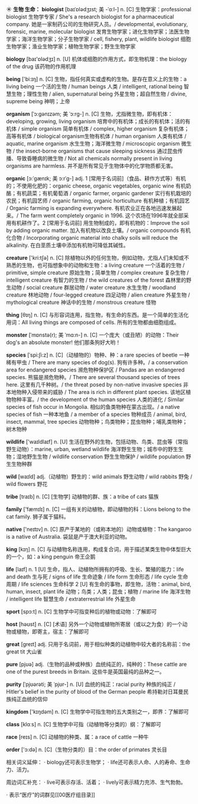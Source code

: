 ☀ <span class="category">**生物 生命：**</span>
<span class="vocabulary">**biologist**</span> [baɪˈɒlədʒɪst; 美 -ˈɑ:l-]
<span class="definition">n. [C] 生物学家：</span>professional biologist 生物学专家 / She's a research biologist for a pharmaceutical company. 她是一家制药公司的生物研究人员。/ developmental, evolutionary, forensic, marine, molecular biologist 发育生物学家；进化生物学家；法医生物学家；海洋生物学家；分子生物学家 / cell, fishery, plant, wildlife biologist 细胞生物学家；渔业生物学家；植物生物学家；野生生物学家

<span class="vocabulary">**biology**</span> [baɪ'ɒlədӡɪ] 
<span class="definition">n. [U] 机体或细胞的作用方式，即生物机理：</span>the biology of the drug 该药物的作用机理

<span class="vocabulary">**being**</span> ['bi:ɪŋ] 
<span class="definition">n. [C] 生物，指任何真实或虚构的生物。是存在意义上的生物：</span>a living being 一个活的生物 / human beings 人类 / intelligent, rational being 智慧生物；理性生物 / alien, supernatural being 外星生物；超自然生物 / divine, supreme being 神明；上帝
           
<span class="vocabulary">**organism**</span> [ˈɔ:gənɪzəm; 美 ˈɔ:rg-]
<span class="definition">n. [C] 生物，尤指微生物，即有机体：</span>developing, growing, living organism 培育中的有机体；成长的有机体；活的有机体 / simple organism 简单有机体 / complex, higher organism 复杂有机体；高等有机体 / biological organism生物有机体 / human organism 人类有机体 / aquatic, marine organism 水生生物；海洋微生物 / microscopic organism 微生物 / the insect-borne organisms that cause sleeping sickness 通过昆虫传播、导致昏睡病的微生物 / Not all chemicals normally present in living organisms are harmless. 并不是所有常见于生物体中的化学物质都无害。
           
<span class="vocabulary">**organic**</span> [ɔ:ˈgænɪk; 美 ɔ:rˈg-]
<span class="definition">adj. 1 [常用于名词前]（食品、耕作方式等）有机的；不使用化肥的：</span>organic cheese, organic vegetables, organic wine 有机奶酪；有机蔬菜；有机葡萄酒 / organic farmer, organic gardener 实行有机栽培的农民；有机园艺师 / organic farming, organic horticulture 有机种植；有机园艺 / Organic farming is expanding everywhere. 有机农业正在各地迅速发展起来。/ The farm went completely organic in 1996. 这个农场在1996年就全部采用有机耕作了。<span class="definition">2 [常用于名词前] 用生物制成的，即有机物的：</span>Improve the soil by adding organic matter. 加入有机物以改良土壤。/ organic compounds 有机化合物 / Incorporating organic material into chalky soils will reduce the alkalinity. 在白垩质土壤中添加有机物可降低其碱性。

<span class="vocabulary">**creature**</span> ['kri:tʃə] 
<span class="definition">n. [C] 除植物以外的任何生物，例如动物，尤指人们未知或不熟悉的生物，也可指想象中的动物和生物：</span>a living creature 一个活着的生物 / primitive, simple creature 原始生物；简单生物 / complex creature 复杂生物 / intelligent creature 有智力的生物 / the wild creatures of the forest 森林里的野生动物 / social creature 群居动物 / water creature 水生生物 / woodland creature 林地动物 / four-legged creature 四足动物 / alien creature 外星生物 / mythological creature 神话中的生物 / monstrous creature 怪物

<span class="vocabulary">**thing**</span> [θɪŋ] 
<span class="definition">n. [C] 与形容词连用，指生物，有生命的东西。是一个简单的生活化用词：</span>All living things are composed of cells. 所有的生物都由细胞组成。
                      
<span class="vocabulary">**monster**</span> [ˈmɒnstə(r); 美 ˈmɑ:n-]
<span class="definition">n. [C] 一个庞大（或丑陋）的动物：</span>Their dog's an absolute monster! 他们那条狗好大哟！

<span class="vocabulary">**species**</span> [ˈspi:ʃi:z]
<span class="definition">n. [C]（动植物的）物种、种：</span>a rare species of beetle 一种稀有甲虫 / There are many species of dog(s). 狗有许多种。/ a conservation area for endangered species 濒危物种保护区 / Pandas are an endangered species. 熊猫是濒危物种。/ There are several thousand species of trees here. 这里有几千种树。/ the threat posed by non-native invasive species 非本地物种入侵带来的威胁 / The area is rich in different plant species. 该地区植物物种丰富。/ the development of the human species 人类的进化 / Similar species of fish occur in Mongolia. 相似的鱼类物种在蒙古出现。/ a native species of fish 一种本地鱼 / a member of a species 物种成员 / animal, bird, insect, mammal, tree species 动物物种；鸟类物种；昆虫物种；哺乳类物种；树木物种

<span class="vocabulary">**wildlife**</span> ['waɪldlaɪf] 
<span class="definition">n. [U] 生活在野外的生物，包括动物、鸟类、昆虫等（常指野生动物）：</span>marine, urban, wetland wildlife 海洋野生生物；城市中的野生生物；湿地野生生物 / wildlife conservation 野生生物保护 / wildlife population 野生生物种群

<span class="vocabulary">**wild**</span> [waɪld] 
<span class="definition">adj.（动植物）野生的：</span>wild animals 野生动物 / wild rabbits 野兔 / wild flowers 野花
           
<span class="vocabulary">**tribe**</span> [traɪb]
<span class="definition">n. [C] [生物学] 动植物的群、族：</span>a tribe of cats 猫族

<span class="vocabulary">**family**</span> ['fæmɪlɪ] 
<span class="definition">n. [C] 一组有关的动植物，即动植物的科：</span>Lions belong to the cat family. 狮子属于猫科。

<span class="vocabulary">**native**</span> ['neɪtɪv] 
<span class="definition">n. [C] 原产于某地的（或称本地的）动物或植物：</span>The kangaroo is a native of Australia. 袋鼠是产于澳大利亚的动物。

<span class="vocabulary">**king**</span> [kɪŋ] 
<span class="definition">n. [C] 与动植物名称连用，构成复合词，用于描述某类生物中体型巨大的一个，如：</span>a king penguin 帝王企鹅

<span class="vocabulary">**life**</span> [laɪf] 
<span class="definition">n. 1 [U] 生命，指人、动植物所拥有的呼吸、生长、繁殖的能力：</span>life and death 生与死 / signs of life 生命迹象 / life form 生命形态 / life cycle 生命周期 / life sciences 生命科学 <span class="definition">2 [U] 有生命的事物，即生物，活物：</span>animal, bird, human, insect, plant life 动物；鸟类；人类；昆虫；植物 / marine life 海洋生物 / intelligent life 智慧生命 / extraterrestrial life 外星生命
         
<span class="vocabulary">**sport**</span> [spɔ:t] 
<span class="definition">n. [C] 生物学中可指变种后的植物或动物：</span>了解即可

<span class="vocabulary">**host**</span> [həʊst] 
<span class="definition">n. [C] [术语] 另外一个动物或植物所寄居（或以之为食）的一个动物或植物，即寄主，宿主：</span>了解即可

<span class="vocabulary">**great**</span> [ɡreɪt] 
<span class="definition">adj. 只用于名词前，用于相似种类的动植物中较大者的名称前：</span>the great tit 大山雀

<span class="vocabulary">**pure**</span> [pjʊə] 
<span class="definition">adj.（生物的品种或种族）血统纯正的，纯种的：</span>These cattle are one of the purest breeds in Britain. 这些牛是英国最纯的品种之一。
           
<span class="vocabulary">**purity**</span> [ˈpjʊərəti; 美 ˈpjʊr-]
<span class="definition">n. [U] 血统的纯正：</span>racial purity 种族的纯正 / Hitler's belief in the purity of blood of the German people 希持勒对日耳曼民族纯正血统的信仰

<span class="vocabulary">**kingdom**</span> ['kɪŋdəm] 
<span class="definition">n. [C] 生物学中可指生物的五大类别之一，即界：</span>了解即可

<span class="vocabulary">**class**</span> [klɑːs] 
<span class="definition">n. [C] 生物学中可指（动植物等分类的）纲：</span>了解即可

<span class="vocabulary">**race**</span> [reɪs] 
<span class="definition">n. [C] 动植物的种类、属：</span>a race of cattle 一种牛

<span class="vocabulary">**order**</span> ['ɔ:də] 
<span class="definition">n. [C]（生物分类的）目：</span>the order of primates 灵长目

相关词义延伸：
· biology还可表示生物学；
· life还可表示人命、人的寿命、生命力、活力。

周边词汇补充：
· live可表示存活、活着；
· lively可表示精力充沛、生气勃勃。

· 表示“医疗”的词群见[[00医疗组目录]]

